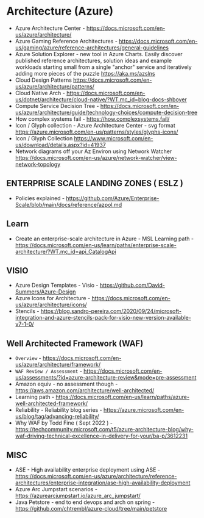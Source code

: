# Architecture (Azure)

* Azure Architecture Center - <https://docs.microsoft.com/en-us/azure/architecture/>
* Azure Gaming Reference Architectures - https://docs.microsoft.com/en-us/gaming/azure/reference-architectures/general-guidelines
* Azure Solution Explorer - new tool in Azure Charts. Easily discover published reference architectures, solution ideas and example workloads starting small from a single "anchor" service and iteratively adding more pieces of the puzzle https://aka.ms/azslns
* Cloud Design Patterns <https://docs.microsoft.com/en-us/azure/architecture/patterns/>
* Cloud Native Arch - https://docs.microsoft.com/en-us/dotnet/architecture/cloud-native/?WT.mc_id=blog-docs-shboyer
* Compute Service Decision Tree - https://docs.microsoft.com/en-us/azure/architecture/guide/technology-choices/compute-decision-tree
* How complex systems fail - https://how.complexsystems.fail/
* Icon / Glyph collection - Azure Architecture Center - svg format <https://azure.microsoft.com/en-us/patterns/styles/glyphs-icons/>
* Icon / Glyph Collection <https://www.microsoft.com/en-us/download/details.aspx?id=41937>
* Network diagrams off your Az Environ using Network Watcher <https://docs.microsoft.com/en-us/azure/network-watcher/view-network-topology>

## ENTERPRISE SCALE LANDING ZONES ( ESLZ )

* Policies explained - https://github.com/Azure/Enterprise-Scale/blob/main/docs/reference/azpol.md

## Learn

* Create an enterprise-scale architecture in Azure - MSL Learning path - https://docs.microsoft.com/en-us/learn/paths/enterprise-scale-architecture/?WT.mc_id=api_CatalogApi

## VISIO

* Azure Design Templates - Visio - https://github.com/David-Summers/Azure-Design
* Azure Icons for Architecture - https://docs.microsoft.com/en-us/azure/architecture/icons/
* Stencils - https://blog.sandro-pereira.com/2020/09/24/microsoft-integration-and-azure-stencils-pack-for-visio-new-version-available-v7-1-0/

## Well Architected Framework (WAF)

* ```Overview``` - https://docs.microsoft.com/en-us/azure/architecture/framework/
* ```WAF Review / Assessment``` - https://docs.microsoft.com/en-us/assessments/?id=azure-architecture-review&mode=pre-assessment 
* Amazon equiv - no assessment though - https://aws.amazon.com/architecture/well-architected/
* Learning path - https://docs.microsoft.com/en-us/learn/paths/azure-well-architected-framework/ 
* Reliability - Reliability blog series - https://azure.microsoft.com/en-us/blog/tag/advancing-reliability/
* Why WAF by Todd Fine ( Sept 2022 ) - https://techcommunity.microsoft.com/t5/azure-architecture-blog/why-waf-driving-technical-excellence-in-delivery-for-your/ba-p/3612231

## MISC

* ASE - High availability enterprise deployment using ASE - https://docs.microsoft.com/en-us/azure/architecture/reference-architectures/enterprise-integration/ase-high-availability-deployment
* Azure Arc Jumpstart scenarios - https://azurearcjumpstart.io/azure_arc_jumpstart/
* Java Petstore - end to end devops and arch on spring - https://github.com/chtrembl/azure-cloud/tree/main/petstore 